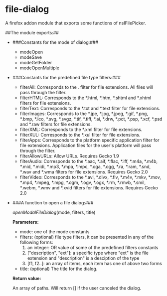 file-dialog
===========

A firefox addon module that exports some functions of nsIFilePicker.

##The module exports:##

* ###Constants for the mode of dialog:###

    - modeOpen
    - modeSave
    - modeGetFolder
    - modeOpenMultiple
    
* ###Constants for the predefined file type filters:###

    - filterAll:  	Corresponds to the *.* filter for file extensions. All files will pass through the filter.
    - filterHTML:  	Corresponds to the *.html, *.htm, *.shtml and *.xhtml filters for file extensions.
    - filterText:  	Corresponds to the *.txt and *.text filter for file extensions.
    - filterImages:  	Corresponds to the *.jpe, *.jpg, *.jpeg, *.gif, *.png, *.bmp, *.ico, *.svg, *.svgz, *.tif, *.tiff, *.ai, *.drw, *.pct, *.psp, *.xcf, *.psd and *.raw filters for file extensions.
    - filterXML:  	Corresponds to the *.xml filter for file extensions.
    - filterXUL:  	Corresponds to the *.xul filter for file extensions.
    - filterApps:  	Corresponds to the platform specific application filter for file extensions. Application files for the user's platform will pass through the filter.
    - filterAllowURLs:  	Allow URLs. Requires Gecko 1.9
    - filterAudio:  	Corresponds to the *.aac, *.aif, *.flac, *.iff, *.m4a, *.m4b, *.mid, *.midi, *.mp3, *.mpa, *.mpc, *.oga, *.ogg, *.ra, *.ram, *.snd, *.wav and *.wma filters for file extensions. Requires Gecko 2.0
    - filterVideo:  	Corresponds to the *.avi, *.divx, *.flv, *.m4v, *.mkv, *.mov, *.mp4, *.mpeg, *.mpg, *.ogm, *.ogv, *.ogx, *.rm, *.rmvb, *.smil, *.webm, *.wmv and *.xvid filters for file extensions. Requires Gecko 2.0
    
* ###A function to open a file dialog:###

    *openModalFileDialog*(mode, filters, title)

    **Parameters:**
    
    - mode: one of the mode constants
    - filters: (optional) file type filters, it can be presented in any of the following forms:
      1. an integer: OR value of some of the predefined filters constants
      2. ["description", "ext"]: a specific type where "ext" is the file extension
       and "description" is a desciption of the type
      3. [f1, f2..]: an array of items, each item has one of above two forms
    - title: (optional) The title for the dialog.
   
   **Return value:**
    
    An array of paths. Will return [] if the user canceled the dialog.
   
